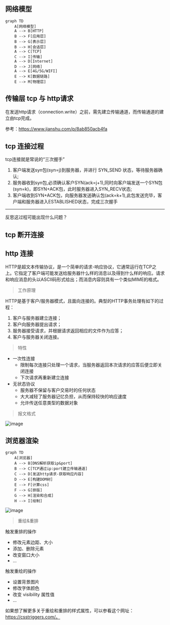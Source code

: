 ## 网络模型

```
graph TD
    A[网络模型]
    A --> B[HTTP]
    B --> F[应用层]
    B --> G[表示层]
    B --> H[会话层]
    A --> C[TCP]
    C --> I[传输]
    A --> D[Internet]
    D --> J[网络]
    A --> E[4G/5G/WIFI]
    E --> K[数据链路]
    E --> M[物理层]
```
## 传输层 tcp 与 http请求
在发送http请求（connection.write）之前，需先建立传输通道，而传输通道的建立由tcp完成。


参考：https://www.jianshu.com/p/8ab850acb4fa

## tcp 连接过程
tcp连接就是常说的“三次握手”
1. 客户端发送syn包(syn=j)到服务器，并进行 SYN_SEND 状态，等待服务器确认;
2. 服务器收到syn包,必须确认客户SYN(ack=j+1),同时向客户端发送一个SYN包(syn=k)，即SYN+ACK包，此时服务器进入SYN_RECV状态;
3. 客户端收到SYN+ACK包，向服务器发送确认包(ack=k+1),此包发送完毕，客户端和服务器进入ESTABLISHED状态，完成三次握手
 

---
反思这过程可能出现什么问题？

## tcp 断开连接

## http 连接
HTTP是超文本传输协议，是一个简单的请求-响应协议，它通常运行在TCP之上。它指定了客户端可能发送给服务器什么样的消息以及得到什么样的响应。请求和响应消息的头以ASCII码形式给出；而消息内容则具有一个类似MIME的格式。

> 工作原理

HTTP是基于客户/服务器模式，且面向连接的。典型的HTTP事务处理有如下的过程：
1. 客户与服务器建立连接；
2. 客户向服务器提出请求；
3. 服务器接受请求，并根据请求返回相应的文件作为应答；
4. 客户与服务器关闭连接。

> 特性
- 一次性连接
    - 限制每次连接只处理一个请求，当服务器返回本次请求的应答后便立即关闭连接
    - 下次请求再重新建立连接
- 无状态协议
    - 服务器不保留与客户交易时的任何状态
    - 大大减轻了服务器记忆负担，从而保持较快的响应速度
    - 允许传送任意类型的数据对象
    
> 报文格式

![image](https://static001.geekbang.org/resource/image/3d/a1/3db5e0f362bc276b83c7564430ecb0a1.jpg)

## 浏览器渲染

```
graph TD
    A[浏览器]
    A --> B[DNS解析获取ip&port]
    B --> C[TCP通过ip:port建立传输通道]
    C --> D[发送http请求-获取响应内容]
    D --> E[构建DOM树]
    E --> F[计算css]
    F --> G[排版]
    G --> H[渲染和合成]
    H --> I[绘制]
```
![image](https://static001.geekbang.org/resource/image/63/4c/6391573a276c47a9a50ae0cbd2c5844c.jpg)

> 重绘&重排

触发重排的操作
- 修改元素边距、大小
- 添加、删除元素
- 改变窗口大小
- ...

触发重绘的操作
- 设置背景图片
- 修改字体颜色
- 改变 visibility 属性值
- ...

如果想了解更多关于重绘和重排的样式属性，可以参看这个网址：https://csstriggers.com/。